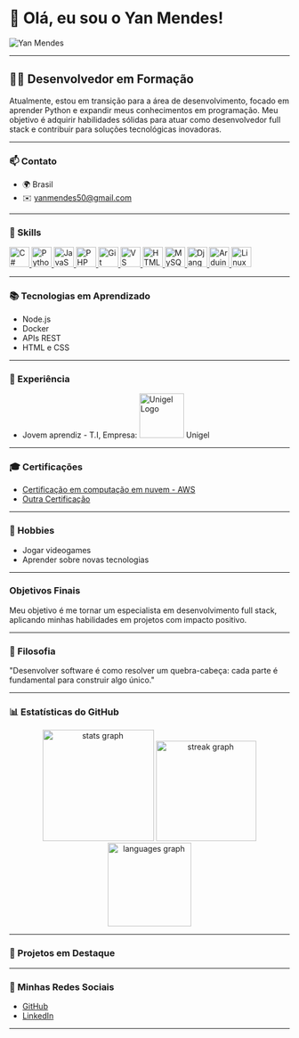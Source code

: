 # 👋 Olá, eu sou o Yan Mendes!

![Yan Mendes](https://user-images.githubusercontent.com/18350557/176309783-0785949b-9127-417c-8b55-ab5a4333674e.gif)

---

## 🧑‍💻 Desenvolvedor em Formação

Atualmente, estou em transição para a área de desenvolvimento, focado em aprender Python e expandir meus conhecimentos em programação. Meu objetivo é adquirir habilidades sólidas para atuar como desenvolvedor full stack e contribuir para soluções tecnológicas inovadoras.

---

### 📫 Contato
* 🌍 Brasil
* ✉️ [yanmendes50@gmail.com](mailto:yanmendes50@gmail.com)

---

### 🔧 Skills 
<p align="left">
    <a href="https://docs.microsoft.com/en-us/dotnet/csharp/" target="_blank" rel="noreferrer">
        <img src="https://raw.githubusercontent.com/danielcranney/readme-generator/main/public/icons/skills/csharp-colored.svg" width="36" height="36" alt="C#" />
    </a>
    <a href="https://www.python.org/" target="_blank" rel="noreferrer">
        <img src="https://raw.githubusercontent.com/danielcranney/readme-generator/main/public/icons/skills/python-colored.svg" width="36" height="36" alt="Python" />
    </a>
    <a href="https://developer.mozilla.org/en-US/docs/Web/JavaScript" target="_blank" rel="noreferrer">
        <img src="https://raw.githubusercontent.com/danielcranney/readme-generator/main/public/icons/skills/javascript-colored.svg" width="36" height="36" alt="JavaScript" />
    </a>
    <a href="https://www.php.net/" target="_blank" rel="noreferrer">
        <img src="https://raw.githubusercontent.com/danielcranney/readme-generator/main/public/icons/skills/php-colored.svg" width="36" height="36" alt="PHP" />
    </a>
    <a href="https://git-scm.com/" target="_blank" rel="noreferrer">
        <img src="https://raw.githubusercontent.com/danielcranney/readme-generator/main/public/icons/skills/git-colored.svg" width="36" height="36" alt="Git" />
    </a>
    <a href="https://code.visualstudio.com/" target="_blank" rel="noreferrer">
        <img src="https://raw.githubusercontent.com/danielcranney/readme-generator/main/public/icons/skills/visualstudiocode.svg" width="36" height="36" alt="VS Code" />
    </a>
    <a href="https://developer.mozilla.org/en-US/docs/Glossary/HTML5" target="_blank" rel="noreferrer">
        <img src="https://raw.githubusercontent.com/danielcranney/readme-generator/main/public/icons/skills/html5-colored.svg" width="36" height="36" alt="HTML5" />
    </a>
    <a href="https://www.mysql.com/" target="_blank" rel="noreferrer">
        <img src="https://raw.githubusercontent.com/danielcranney/readme-generator/main/public/icons/skills/mysql-colored.svg" width="36" height="36" alt="MySQL" />
    </a>
    <a href="https://www.djangoproject.com/" target="_blank" rel="noreferrer">
        <img src="https://raw.githubusercontent.com/danielcranney/readme-generator/main/public/icons/skills/django-colored.svg" width="36" height="36" alt="Django" />
    </a>
    <a href="https://store.arduino.cc/" target="_blank" rel="noreferrer">
        <img src="https://raw.githubusercontent.com/danielcranney/readme-generator/main/public/icons/skills/arduino-colored.svg" width="36" height="36" alt="Arduino" />
    </a>
    <a href="https://www.linux.org" target="_blank" rel="noreferrer">
        <img src="https://raw.githubusercontent.com/danielcranney/readme-generator/main/public/icons/skills/linux-colored.svg" width="36" height="36" alt="Linux" />
    </a>
</p>

---

### 📚 Tecnologias em Aprendizado
* Node.js
* Docker
* APIs REST
* HTML e CSS

---

### 💼 Experiência
* Jovem aprendiz - T.I, Empresa: <img src="https://upload.wikimedia.org/wikipedia/commons/thumb/4/41/Unigel_logo.svg/1024px-Unigel_logo.svg.png" width="80" alt="Unigel Logo"> Unigel

---

### 🎓 Certificações
* [Certificação em computação em nuvem - AWS](https://drive.google.com/file/d/15XVERhU49Y6OW2OO6Qd4G8vu3tHOAF5q/view?usp=sharing)
* [Outra Certificação](https://drive.google.com/file/d/1dKDhj13FblgWkEh27ShK20j-A_P4XV1n/view?usp=sharing)

---

### 🌟 Hobbies
* Jogar videogames
* Aprender sobre novas tecnologias


---

###  Objetivos Finais
Meu objetivo é me tornar um especialista em desenvolvimento full stack, aplicando minhas habilidades em projetos com impacto positivo.

---

### 💬 Filosofia
"Desenvolver software é como resolver um quebra-cabeça: cada parte é fundamental para construir algo único."

---

### 📊 Estatísticas do GitHub
<div align="center">
  <img src="https://github-readme-stats.vercel.app/api?username=YanMM50&hide_title=false&hide_rank=false&show_icons=true&include_all_commits=true&count_private=true&disable_animations=false&theme=default&locale=pt-br&hide_border=false" height="200" alt="stats graph" />
  <img src="https://streak-stats.demolab.com?user=YanMM50&locale=pt-br&mode=weekly&theme=default&hide_border=true&border_radius=5" height="180" alt="streak graph" />
  <img src="https://github-readme-stats.vercel.app/api/top-langs?username=YanMM50&locale=pt-br&hide_title=false&layout=compact&card_width=320&langs_count=5&theme=default&hide_border=false" height="150" alt="languages graph" />
</div>

---

### 🚀 Projetos em Destaque

---

### 🔗 Minhas Redes Sociais
* [GitHub](https://github.com/YanMM50)
* [LinkedIn](https://www.linkedin.com/in/yan-mendes-6610b8217/)

---
